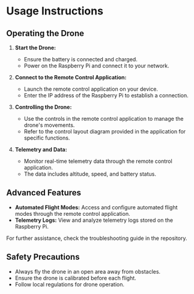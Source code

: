 # Usage Instructions

## Operating the Drone

1. **Start the Drone:**
   - Ensure the battery is connected and charged.
   - Power on the Raspberry Pi and connect it to your network.

2. **Connect to the Remote Control Application:**
   - Launch the remote control application on your device.
   - Enter the IP address of the Raspberry Pi to establish a connection.

3. **Controlling the Drone:**
   - Use the controls in the remote control application to manage the drone's movements.
   - Refer to the control layout diagram provided in the application for specific functions.

4. **Telemetry and Data:**
   - Monitor real-time telemetry data through the remote control application.
   - The data includes altitude, speed, and battery status.

## Advanced Features
- **Automated Flight Modes:** Access and configure automated flight modes through the remote control application.
- **Telemetry Logs:** View and analyze telemetry logs stored on the Raspberry Pi.

For further assistance, check the troubleshooting guide in the repository.

## Safety Precautions
- Always fly the drone in an open area away from obstacles.
- Ensure the drone is calibrated before each flight.
- Follow local regulations for drone operation.
